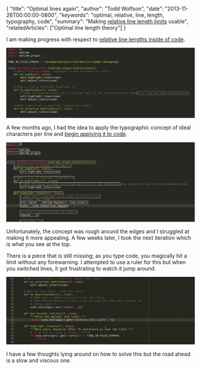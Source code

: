 {
  "title": "Optimal lines again",
  "author": "Todd Wolfson",
  "date": "2013-11-26T00:00:00-0800",
  "keywords": "optimal, relative, line, length, typography, code",
  "summary": "Making [relative line length limits](/2013-09-08-optimal-line-length-theory) usable",
  "relatedArticles": ["Optimal line length theory"]
}

I am making progress with respect to [relative line lengths inside of code][sublime-optimal-lines].

[sublime-optimal-lines]: https://github.com/twolfson/sublime-optimal-lines

[![Relative line length](/public/images/articles/optimal-lines.png)][sublime-optimal-lines]

A few months ago, I had the idea to apply the typographic concept of
ideal characters per line and [begin applying it to code][optimal-lines-v1].

[optimal-lines-v1]: /2013-09-08-optimal-line-length-theory

![Proof of concept](/public/images/articles/optimal-lines-poc.png)

Unfortunately, the concept was rough around the edges and I struggled at
making it more appealing. A few weeks later, I took the next iteration
which is what you see at the top.

There is a piece that is still missing; as you type code, you magically hit
a limit without any forewarning. I attempted to use a ruler for this but
when you switched lines, it got frustrating to watch it jump around.

![Ruler jump](/public/images/articles/optimal-lines-ruler.gif)

I have a few thoughts lying around on how to solve this but the road ahead
is a slow and viscous one.
